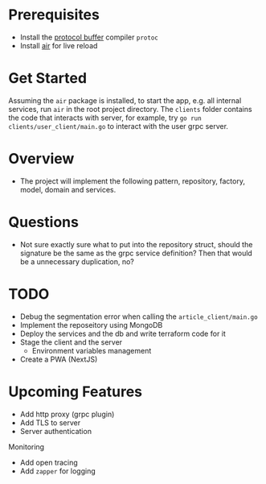 # Prerequisites

- Install the [protocol buffer](https://grpc.io/docs/protoc-installation/) compiler `protoc`
- Install [air](https://github.com/cosmtrek/air) for live reload

# Get Started

Assuming the `air` package is installed, to start the app, e.g. all internal services, run `air` in the root project directory. The `clients` folder contains the code that interacts with server, for example, try `go run clients/user_client/main.go` to interact with the user grpc server.

# Overview

- The project will implement the following pattern, repository, factory, model, domain and services.

# Questions

- Not sure exactly sure what to put into the repository struct, should the signature be the same as the grpc service definition? Then that would be a unnecessary duplication, no?

# TODO

- Debug the segmentation error when calling the `article_client/main.go`
- Implement the reposeitory using MongoDB
- Deploy the services and the db and write terraform code for it
- Stage the client and the server
  - Environment variables management
- Create a PWA (NextJS)

# Upcoming Features

- Add http proxy (grpc plugin)
- Add TLS to server
- Server authentication

Monitoring

- Add open tracing
- Add `zapper` for logging
